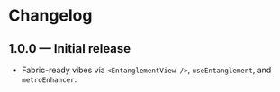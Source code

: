 # Changelog

## 1.0.0 — Initial release
- Fabric-ready vibes via `<EntanglementView />`, `useEntanglement`, and `metroEnhancer`.
